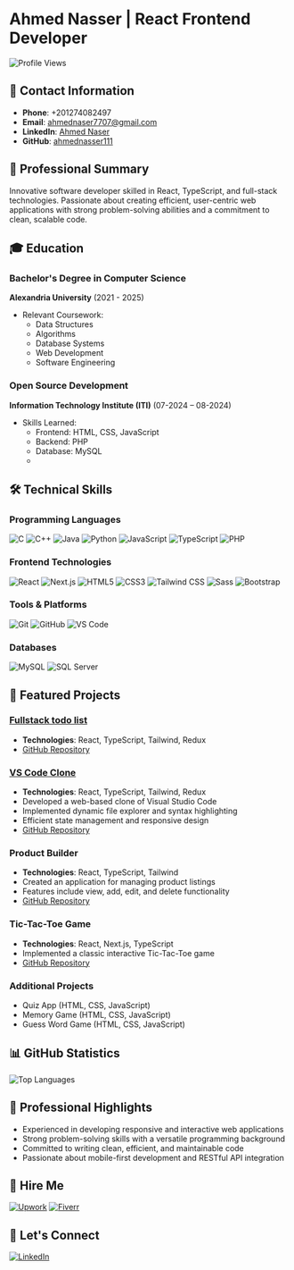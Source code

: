 # Ahmed Nasser | React Frontend Developer

![Profile Views](https://komarev.com/ghpvc/?username=ahmednasser111&label=Profile%20views&color=0e75b6&style=flat)

## 📍 Contact Information
- **Phone**: +201274082497
- **Email**: [ahmednaser7707@gmail.com](mailto:ahmednaser7707@gmail.com)
- **LinkedIn**: [Ahmed Naser](https://linkedin.com/in/ahmed-naser-16047a222)
- **GitHub**: [ahmednasser111](https://github.com/ahmednasser111)

## 🌟 Professional Summary
Innovative software developer skilled in React, TypeScript, and full-stack technologies. Passionate about creating efficient, user-centric web applications with strong problem-solving abilities and a commitment to clean, scalable code.

## 🎓 Education
### Bachelor's Degree in Computer Science
**Alexandria University** (2021 - 2025)
- Relevant Coursework: 
  - Data Structures
  - Algorithms
  - Database Systems
  - Web Development
  - Software Engineering

### Open Source Development
**Information Technology Institute (ITI)** (07-2024 – 08-2024)
- Skills Learned: 
  - Frontend: HTML, CSS, JavaScript
  - Backend: PHP
  - Database: MySQL
  - 
## 🛠 Technical Skills
### Programming Languages
![C](https://img.shields.io/badge/C-00599C?style=for-the-badge&logo=c&logoColor=white)
![C++](https://img.shields.io/badge/C++-00599C?style=for-the-badge&logo=c%2B%2B&logoColor=white)
![Java](https://img.shields.io/badge/Java-ED8B00?style=for-the-badge&logo=java&logoColor=white)
![Python](https://img.shields.io/badge/Python-3776AB?style=for-the-badge&logo=python&logoColor=white)
![JavaScript](https://img.shields.io/badge/JavaScript-F7DF1E?style=for-the-badge&logo=javascript&logoColor=black)
![TypeScript](https://img.shields.io/badge/TypeScript-007ACC?style=for-the-badge&logo=typescript&logoColor=white)
![PHP](https://img.shields.io/badge/PHP-777BB3?style=for-the-badge&logo=php&logoColor=white)

### Frontend Technologies
![React](https://img.shields.io/badge/React-20232A?style=for-the-badge&logo=react&logoColor=61DAFB)
![Next.js](https://img.shields.io/badge/Next.js-000000?style=for-the-badge&logo=next.js&logoColor=white)
![HTML5](https://img.shields.io/badge/HTML5-E34F26?style=for-the-badge&logo=html5&logoColor=white)
![CSS3](https://img.shields.io/badge/CSS3-1572B6?style=for-the-badge&logo=css3&logoColor=white)
![Tailwind CSS](https://img.shields.io/badge/Tailwind_CSS-38B2AC?style=for-the-badge&logo=tailwind-css&logoColor=white)
![Sass](https://img.shields.io/badge/Sass-CC6699?style=for-the-badge&logo=sass&logoColor=white)
![Bootstrap](https://img.shields.io/badge/Bootstrap-563D7C?style=for-the-badge&logo=bootstrap&logoColor=white)

### Tools & Platforms
![Git](https://img.shields.io/badge/Git-F05033?style=for-the-badge&logo=git&logoColor=white)
![GitHub](https://img.shields.io/badge/GitHub-100000?style=for-the-badge&logo=github&logoColor=white)
![VS Code](https://img.shields.io/badge/VS_Code-0078D4?style=for-the-badge&logo=visual%20studio%20code&logoColor=white)

### Databases
![MySQL](https://img.shields.io/badge/MySQL-00000F?style=for-the-badge&logo=mysql&logoColor=white)
![SQL Server](https://img.shields.io/badge/Microsoft%20SQL%20Server-CC2927?style=for-the-badge&logo=microsoft%20sql%20server&logoColor=white)

## 🚀 Featured Projects

### [Fullstack todo list](https://fullstack-todo-list-smoky.vercel.app/login)
- **Technologies**: React, TypeScript, Tailwind, Redux
- [GitHub Repository](https://github.com/ahmednasser111/fullstack-todo-list)

### [VS Code Clone](https://product-builder-teal.vercel.app/)
- **Technologies**: React, TypeScript, Tailwind, Redux
- Developed a web-based clone of Visual Studio Code
- Implemented dynamic file explorer and syntax highlighting
- Efficient state management and responsive design
- [GitHub Repository](https://github.com/ahmednasser111/vs-code-clone)

### Product Builder
- **Technologies**: React, TypeScript, Tailwind
- Created an application for managing product listings
- Features include view, add, edit, and delete functionality
- [GitHub Repository](https://github.com/ahmednasser111/product-builder)

### Tic-Tac-Toe Game
- **Technologies**: React, Next.js, TypeScript
- Implemented a classic interactive Tic-Tac-Toe game
- [GitHub Repository](https://github.com/ahmednasser111/tic-tac-toe-game)

### Additional Projects
- Quiz App (HTML, CSS, JavaScript)
- Memory Game (HTML, CSS, JavaScript)
- Guess Word Game (HTML, CSS, JavaScript)

## 📊 GitHub Statistics
![Top Languages](https://github-readme-stats.vercel.app/api/top-langs/?username=ahmednasser111&layout=compact&theme=radical)

## 🤝 Professional Highlights
- Experienced in developing responsive and interactive web applications
- Strong problem-solving skills with a versatile programming background
- Committed to writing clean, efficient, and maintainable code
- Passionate about mobile-first development and RESTful API integration

## 💼 Hire Me
[![Upwork](https://img.shields.io/badge/Hire%20me%20on-Upwork-brightgreen?style=for-the-badge&logo=upwork)](https://www.upwork.com/freelancers/~013c822b3dea25ba92)
[![Fiverr](https://img.shields.io/badge/Hire%20me%20on-Fiverr-green?style=for-the-badge&logo=fiverr)](https://www.fiverr.com/sellers/ahmednaser7707/)

## 🤝 Let's Connect
[![LinkedIn](https://img.shields.io/badge/LinkedIn-0077B5?style=for-the-badge&logo=linkedin&logoColor=white)](https://linkedin.com/in/ahmed-naser-16047a222)
